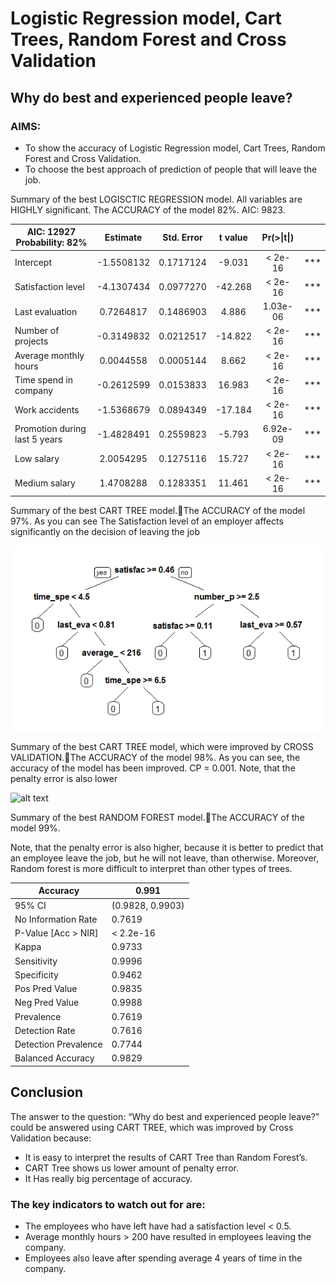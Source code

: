 # Logistic Regression model, Cart Trees, Random Forest and Cross Validation

## Why do best and experienced people leave?

### AIMS:

- To show the accuracy of Logistic Regression model, Cart Trees, Random Forest and Cross Validation.
- To choose the best approach of prediction of people that will leave the job.

Summary of the best LOGISCTIC REGRESSION model.
All variables are HIGHLY significant. The ACCURACY of the model 82%. AIC: 9823. 

|     AIC: 12927     Probability: 82%      |      Estimate     |     Std. Error    |      t value      |     Pr(>\|t\|)    |            |
|------------------------------------------|:-----------------:|:-----------------:|:-----------------:|:-----------------:|:----------:|
|     Intercept                            |     -1.5508132    |      0.1717124    |       -9.031      |      <   2e-16    |     ***    |
|     Satisfaction level                   |     -4.1307434    |      0.0977270    |     -42.268       |     <   2e-16     |     ***    |
|     Last evaluation                      |      0.7264817    |      0.1486903    |        4.886      |      1.03e-06     |     ***    |
|     Number of   projects                 |     -0.3149832    |      0.0212517    |       -14.822     |      <   2e-16    |     ***    |
|     Average monthly     hours            |      0.0044558    |      0.0005144    |        8.662      |      <   2e-16    |     ***    |
|     Time spend   in     company          |     -0.2612599    |      0.0153833    |       16.983      |      <   2e-16    |     ***    |
|     Work accidents                       |     -1.5368679    |      0.0894349    |       -17.184     |     <   2e-16     |     ***    |
|     Promotion   during last 5   years    |     -1.4828491    |      0.2559823    |       -5.793      |      6.92e-09     |     ***    |
|     Low salary                           |      2.0054295    |      0.1275116    |       15.727      |     <   2e-16     |     ***    |
|     Medium salary                        |      1.4708288    |      0.1283351    |       11.461      |     <   2e-16     |     ***    |

Summary of the best CART TREE model.The ACCURACY of the model 97%. As you can see The Satisfaction level of an employer affects significantly on the decision of leaving the job

![alt text](https://raw.githubusercontent.com/ramapitecusment/employees_lr_ct_rf_cv_models/master/images/Rplot01.jpeg)

Summary of the best CART TREE model, which were improved by CROSS VALIDATION.The ACCURACY of the model 98%. As you can see, the accuracy of the model has been improved. CP = 0.001. Note, that the penalty error is also lower

![alt text](https://raw.githubusercontent.com/ramapitecusment/employees_lr_ct_rf_cv_models/master/images/Rplot02.jpeg)

Summary of the best RANDOM FOREST model.The ACCURACY of the model 99%.
 
Note, that the penalty error is also higher, because it is better to predict that an employee leave the job, but he will not leave, than otherwise.
Moreover, Random forest is more difficult to interpret than other types of trees.

|     Accuracy                   |     0.991                 |
|--------------------------------|---------------------------|
|     95%   CI                   |     (0.9828,   0.9903)    |
|     No   Information Rate      |     0.7619                |
|     P-Value   [Acc   > NIR]    |     <   2.2e-16           |
|     Kappa                      |     0.9733                |
|     Sensitivity                |     0.9996                |
|     Specificity                |     0.9462                |
|     Pos   Pred   Value         |     0.9835                |
|     Neg   Pred   Value         |     0.9988                |
|     Prevalence                 |     0.7619                |
|     Detection   Rate           |     0.7616                |
|     Detection   Prevalence     |     0.7744                |
|     Balanced   Accuracy        |     0.9829                |


## Conclusion

The answer to the question: “Why do best and experienced people leave?” could be answered using CART TREE, which was improved by Cross Validation because:

- It is easy to interpret the results of CART Tree than Random Forest’s.
- CART Tree shows us lower amount of penalty error.
- It Has really big percentage of accuracy.

### The key indicators to watch out for are:
- The employees who have left have had a satisfaction level < 0.5.
- Average monthly hours > 200 have resulted in employees leaving the company.
- Employees also leave after spending average 4 years of time in the company.


